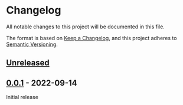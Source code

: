 # Changelog

All notable changes to this project will be documented in this file.

The format is based on [Keep a Changelog](https://keepachangelog.com/en/1.0.0/), and this project adheres to [Semantic Versioning](https://semver.org/spec/v2.0.0.html).

## [Unreleased]

## [0.0.1] - 2022-09-14

Initial release

<!--
## Template

### Added

- for new features

### Changed

- for changes in existing functionality

### Fixed

- for any bug fixes

### Security

- in case of vulnerabilities

### Deprecated

- for soon-to-be removed features

### Removed

- for now removed features

### Upgrades

- for dependency upgrades
-->
    
[Unreleased]: https://github.com/hpehl/maven-single-module-template/compare/v0.0.1...HEAD
[0.0.1]: https://github.com/hpehl/maven-single-module-template/compare/vTemplate...v0.0.1
